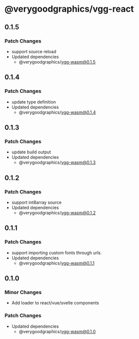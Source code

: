 # @verygoodgraphics/vgg-react

## 0.1.5

### Patch Changes

- support source reload
- Updated dependencies
  - @verygoodgraphics/vgg-wasm@0.1.5

## 0.1.4

### Patch Changes

- update type definition
- Updated dependencies
  - @verygoodgraphics/vgg-wasm@0.1.4

## 0.1.3

### Patch Changes

- update build output
- Updated dependencies
  - @verygoodgraphics/vgg-wasm@0.1.3

## 0.1.2

### Patch Changes

- support int8array source
- Updated dependencies
  - @verygoodgraphics/vgg-wasm@0.1.2

## 0.1.1

### Patch Changes

- support importing custom fonts through urls.
- Updated dependencies
  - @verygoodgraphics/vgg-wasm@0.1.1

## 0.1.0

### Minor Changes

- Add loader to react/vue/svelte components

### Patch Changes

- Updated dependencies
  - @verygoodgraphics/vgg-wasm@0.1.0
